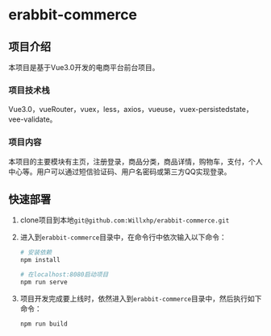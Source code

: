 # erabbit-commerce

## 项目介绍

本项目是基于Vue3.0开发的电商平台前台项目。

### 项目技术栈

Vue3.0，vueRouter，vuex，less，axios，vueuse，vuex-persistedstate，vee-validate。

### 项目内容

本项目的主要模块有主页，注册登录，商品分类，商品详情，购物车，支付，个人中心等。用户可以通过短信验证码、用户名密码或第三方QQ实现登录。

## 快速部署

1. clone项目到本地`git@github.com:Willxhp/erabbit-commerce.git`

2. 进入到`erabbit-commerce`目录中，在命令行中依次输入以下命令：

   ```powershell
   # 安装依赖
   npm install
   
   # 在localhost:8080启动项目
   npm run serve
   ```

3. 项目开发完成要上线时，依然进入到`erabbit-commerce`目录中，然后执行如下命令：

   ```powershell
   npm run build
   ```

   
